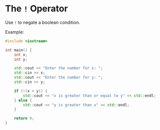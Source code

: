 # The `!` Operator

Use `!` to negate a boolean condition. 

Example: 
```cpp
#include <iostream> 

int main() {
    int x;
    int y;

    std::cout << "Enter the number for x: ";
    std::cin >> x;
    std::cout << "Enter the number for y: ";
    std::cin >> y;

    if (!(x < y)) {
        std::cout << "x is greater than or equal to y" << std::endl;
    } else {
        std::cout << "y is greater than x" << std::endl;
    }

    return 0;
}


``````